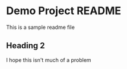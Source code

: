 # Demo Project README

This is a sample readme file

## Heading 2

I hope this isn't much of a problem
